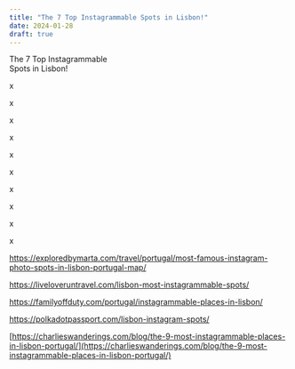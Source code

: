 ```yaml
---
title: "The 7 Top Instagrammable Spots in Lisbon!"
date: 2024-01-28
draft: true
---
```


The 7 Top Instagrammable  
Spots in Lisbon!  

<!--more--> x

x

x

x

x

x

x

x

x

x  
  
https://exploredbymarta.com/travel/portugal/most-famous-instagram-photo-spots-in-lisbon-portugal-map/

https://liveloveruntravel.com/lisbon-most-instagrammable-spots/  
  
https://familyoffduty.com/portugal/instagrammable-places-in-lisbon/  
  
https://polkadotpassport.com/lisbon-instagram-spots/  
  
[https://charlieswanderings.com/blog/the-9-most-instagrammable-places-in-lisbon-portugal/](https://charlieswanderings.com/blog/the-9-most-instagrammable-places-in-lisbon-portugal/)
